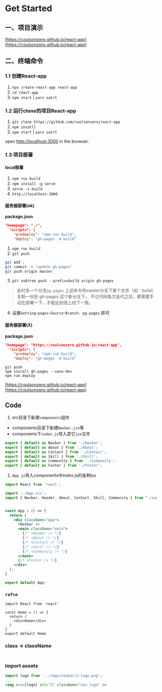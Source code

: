 # Get Started

## 一、项目演示
[https://coulsonzero.github.io/react-app](https://coulsonzero.github.io/react-app)


## 二、终端命令

### 1.1 创建React-app

1. `npx create-react-app react-app`
2. `cd react-app`
3. `npm start`  | `yarn satrt`


### 1.2 运行clone的项目React-app

1. `git clone https://github.com/coulsonzero/react-app`  
2. `npm insatll`
3. `npm start` | `yarn satrt`

open [http://localhost:3000](http://localhost:3000) in the browser.


### 1.3 项目部署

#### local部署
  
1. `npm run build`
2. `npm install -g serve`
3. `serve -s build`
4. `http://localhost:3000`



#### 服务器部署(ok)
**package.json**
```json
"homepage": "./",
  "scripts": {
    "predeploy": "npm run build", 
    "deploy": "gh-pages -d build"
```
  
1. `npm run build`
2. `git push`
```sh
git add .
git commit -m "update gh-pages"
git push origin master
```
3. `git subtree push --prefix=build origin gh-pages`
   
> 此时多一个分支`pg-pages`
> 上述命令将master分支下某个文件（如：build）复制一份到 gh-pages 这个新分支下。
> 不过代码每次迭代之后，都需要手动在部署一下，才能达到线上线下一致。
4. 设置`Setting`-`pages`-`Source`-`Branch: pg-pages` 即可




#### 服务器部署(X)

**package.json**
```json
"homepage": "https://coulsonzero.github.io/react-app",
  "scripts": {
    "predeploy": "npm run build", 
    "deploy": "gh-pages -d build"
```
  
```
git push
npm install gh-pages --save-dev
npm run deploy
```

[https://coulsonzero.github.io/react-app](https://coulsonzero.github.io/react-app)


## Code

1. src目录下新建`components`组件
   
  * components目录下新建`Navbar.jsx`等
  * components下`index.js`导入其它`jsx`文件
  
```jsx
export { default as Navbar } from './Navbar';
export { default as About } from './About';
export { default as Contact } from './Contact';
export { default as Skill } from './Skill';
export { default as Community } from './Community';
export { default as Footer } from './Footer';

```  

1. `App.js`导入components中index.js的各种jsx
  
```jsx
import React from 'react';

import './App.css';
import { Navbar, Header, About, Contact, Skill, Community } from "./components";


const App = () => {
  return (
    <div className="App">
      <Navbar />
      <main className="main">
        {/* <Header /> */}
        {/* <About /> */}
        {/* <Contact /> */}
        {/* <skill /> */}
        {/* <Community /> */}
      </main>
      {/* <Footer /> */}
    </div>
  );
}

export default App;
```


### `rafce`
```
import React from 'react'

const Home = () => {
  return (
    <div>Home</div>
  )
}
export default Home
```

### class -> className

### <img />

### import assets
```jsx
import logo from '../imgs/navbar/Z-logo.png';
...
<img src={logo} alt="Z" className="nav_logo" />
```